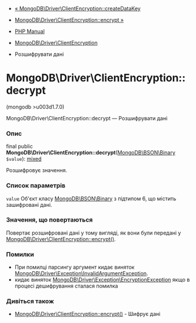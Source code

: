 - [«
MongoDB\Driver\ClientEncryption::createDataKey](mongodb-driver-clientencryption.createdatakey.md)
- [MongoDB\Driver\ClientEncryption::encrypt
»](mongodb-driver-clientencryption.encrypt.md)

- [PHP Manual](index.md)
- [MongoDB\Driver\ClientEncryption](class.mongodb-driver-clientencryption.md)
- Розшифрувати дані

# MongoDB\Driver\ClientEncryption::decrypt

(mongodb \>u003d1.7.0)

MongoDB\Driver\ClientEncryption::decrypt — Розшифрувати дані

### Опис

final public
**MongoDB\Driver\ClientEncryption::decrypt**([MongoDB\BSON\Binary](class.mongodb-bson-binary.md)
`$value`):
[mixed](language.types.declarations.md#language.types.declarations.mixed)

Розшифровує значення.

### Список параметрів

`value`
Об'єкт класу [MongoDB\BSON\Binary](class.mongodb-bson-binary.md) з
підтипом 6, що містить зашифровані дані.

### Значення, що повертаються

Повертає розшифровані дані у тому вигляді, як вони були передані у
[MongoDB\Driver\ClientEncryption::encrypt()](mongodb-driver-clientencryption.encrypt.md).

### Помилки

- При помилці парсингу аргумент кидає виняток
[MongoDB\Driver\Exception\InvalidArgumentException](class.mongodb-driver-exception-invalidargumentexception.md).
- кидає виняток
[MongoDB\Driver\Exception\EncryptionException](class.mongodb-driver-exception-encryptionexception.md)
якщо в процесі дешифрування сталася помилка

### Дивіться також

- [MongoDB\Driver\ClientEncryption::encrypt()](mongodb-driver-clientencryption.encrypt.md) -
Шифрує дані
